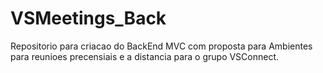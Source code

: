 # VSMeetings_Back
Repositorio para criacao do BackEnd MVC com proposta para Ambientes para reunioes precensiais e a distancia para o grupo VSConnect.

